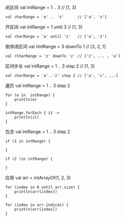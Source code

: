 




闭区间
    val intRange = 1 .. 3           // [1, 3]

    val charRange = 'a' .. 'z'      // ['a', 'z']



开区间
    val intRange = 1 until 3        // [1, 3)

    val charRange = 'a' until 'z'   // ['a', 'z')



倒序闭区间
    val rIntRange = 3 downTo 1      // [3, 2, 1]

    val rCharRange = 'z' downTo 'z' // ['z', ... , 'a']



区间步长
    val intRange = 1 .. 3 step 2    // [1, 3]

    val charRange = 'a'..'z' step 2 // ['a', 'c', ...]



遍历
    val intRange = 1 .. 3 step 2

    for (e in  intRange) {
        println(e)
    }

    intRange.forEach { it -> 
        println(it)
    }



包含
    val intRange = 1 .. 3 step 2

    if (1 in intRange) {

    }

    if (2 !in intRange) {

    }



应用
    val arr = intArrayOf(1, 2, 3)

    for (index in 0 until arr.size) {
        println(arr[index])
    }

    for (index in arr.indices) {
        println(arr[index])
    }



